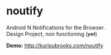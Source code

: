 # noutify
Android N Notifications for the Browser.  
Design Project, non functioning (~~_yet_~~)

**Demo:** http://kurisubrooks.com/noutify

